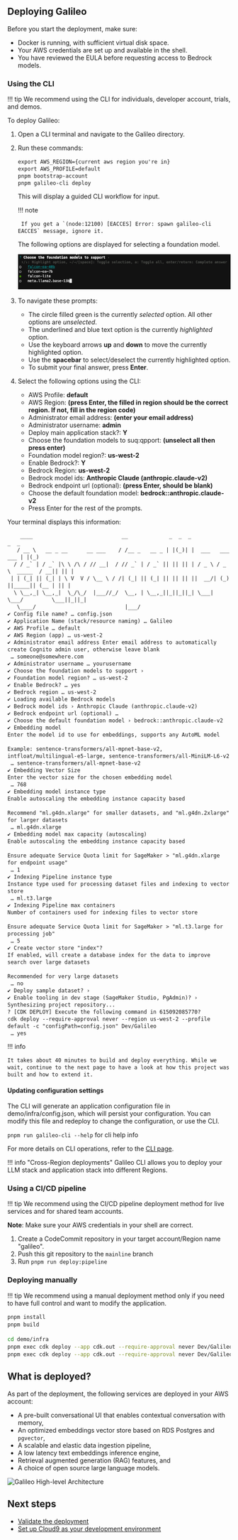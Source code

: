 ## Deploying Galileo

Before you start the deployment, make sure:

- Docker is running, with sufficient virtual disk space.
- Your AWS credentials are set up and available in the shell.
- You have reviewed the EULA before requesting access to Bedrock models.

### Using the CLI

!!! tip
    We recommend using the CLI for individuals, developer account, trials, and demos.

To deploy Galileo:

1. Open a CLI terminal and navigate to the Galileo directory.
2. Run these commands:

    ```
    export AWS_REGION={current aws region you're in}
    export AWS_PROFILE=default
    pnpm bootstrap-account
    pnpm galileo-cli deploy
    ```

    This will display a guided CLI workflow for input.

    !!! note

        If you get a `(node:12100) [EACCES] Error: spawn galileo-cli EACCES` message, ignore it.

    The following options are displayed for selecting a foundation model.

    ![CLI select prompt](images/cli-select.png)

3. To navigate these prompts:

      - The circle filled green is the currently *selected* option. All other options are *unselected*.
      - The underlined and blue text option is the currently *highlighted* option.
      - Use the keyboard arrows **up** and **down** to move the currently highlighted option.
      - Use the **spacebar** to select/deselect the currently highlighted option.
      - To submit your final answer, press **Enter**.

4. Select the following options using the CLI:

      - AWS Profile: **default**
      - AWS Region: **(press Enter, the filled in region should be the correct region. If not, fill in the region code)**
      - Administrator email address: **(enter your email address)**
      - Administrator username: **admin**
      - Deploy main application stack?: **Y**
      - Choose the foundation models to suq:qpport: **(unselect all then press enter)**
      - Foundation model region?: **us-west-2**
      - Enable Bedrock?: **Y**
      - Bedrock Region: **us-west-2**
      - Bedrock model ids: **Anthropic Claude (anthropic.claude-v2)**
      - Bedrock endpoint url (optional): **(press Enter, should be blank)**
      - Choose the default foundation model: **bedrock::anthropic.claude-v2**
      - Press Enter for the rest of the prompts.

Your terminal displays this information:

```
    ____                            __             _  _  _                            _  _
   / __ \   __ _ __      __ ___    / /__ _   __ _ | |(_)| |  ___   ___           ___ | |(_)
  / / _` | / _` |\ \ /\ / // __|  / // _` | / _` || || || | / _ \ / _ \  _____  / __|| || |
 | | (_| || (_| | \ V  V / \__ \ / /| (_| || (_| || || || ||  __/| (_) ||_____|| (__ | || |
  \ \__,_| \__,_|  \_/\_/  |___//_/  \__, | \__,_||_||_||_| \___| \___/         \___||_||_|
   \____/                            |___/
✔ Config file name? … config.json
✔ Application Name (stack/resource naming) … Galileo
✔ AWS Profile … default
✔ AWS Region (app) … us-west-2
✔ Administrator email address Enter email address to automatically create Cognito admin user, otherwise leave blank
 … someone@somewhere.com
✔ Administrator username … yourusername
✔ Choose the foundation models to support ›
✔ Foundation model region? … us-west-2
✔ Enable Bedrock? … yes
✔ Bedrock region … us-west-2
✔ Loading available Bedrock models
✔ Bedrock model ids › Anthropic Claude (anthropic.claude-v2)
✔ Bedrock endpoint url (optional) …
✔ Choose the default foundation model › bedrock::anthropic.claude-v2
✔ Embedding model
Enter the model id to use for embeddings, supports any AutoML model

Example: sentence-transformers/all-mpnet-base-v2, intfloat/multilingual-e5-large, sentence-transformers/all-MiniLM-L6-v2
 … sentence-transformers/all-mpnet-base-v2
✔ Embedding Vector Size
Enter the vector size for the chosen embedding model
 … 768
✔ Embedding model instance type
Enable autoscaling the embedding instance capacity based

Recommend "ml.g4dn.xlarge" for smaller datasets, and "ml.g4dn.2xlarge" for larger datasets
 … ml.g4dn.xlarge
✔ Embedding model max capacity (autoscaling)
Enable autoscaling the embedding instance capacity based

Ensure adequate Service Quota limit for SageMaker > "ml.g4dn.xlarge for endpoint usage"
 … 1
✔ Indexing Pipeline instance type
Instance type used for processing dataset files and indexing to vector store
 … ml.t3.large
✔ Indexing Pipeline max containers
Number of containers used for indexing files to vector store

Ensure adequate Service Quota limit for SageMaker > "ml.t3.large for processing job"
 … 5
✔ Create vector store "index"?
If enabled, will create a database index for the data to improve search over large datasets

Recommended for very large datasets
 … no
✔ Deploy sample dataset? ›
✔ Enable tooling in dev stage (SageMaker Studio, PgAdmin)? ›
Synthesizing project repository...
? [CDK DEPLOY] Execute the following command in 615092085770?
cdk deploy --require-approval never --region us-west-2 --profile default -c "configPath=config.json" Dev/Galileo
 … yes
```

!!! info

    It takes about 40 minutes to build and deploy everything. While we wait, continue to the next page to have a look at how this project was built and how to extend it.

#### Updating configuration settings

The CLI will generate an application configuration file in demo/infra/config.json, which will persist your configuration. You can modify this file and redeploy to change the configuration, or use the CLI.

`pnpm run galileo-cli --help` for cli help info

For more details on CLI operations, refer to the [CLI page](../../developer-guide/cli).

!!! info "Cross-Region deployments"
    Galileo CLI allows you to deploy your LLM stack and application stack into different Regions.

### Using a CI/CD pipeline

!!! tip
    We recommend using the CI/CD pipeline deployment method for live services and for shared team accounts.

**Note**: Make sure your AWS credentials in your shell are correct.

1. Create a CodeCommit repository in your target account/Region name "galileo".
2. Push this git repository to the `mainline` branch
3. Run `pnpm run deploy:pipeline`

### Deploying manually

!!! tip
    We recommend using a manual deployment method only if you need to have full control and want to modify the application.

```sh
pnpm install
pnpm build

cd demo/infra
pnpm exec cdk deploy --app cdk.out --require-approval never Dev/Galileo
pnpm exec cdk deploy --app cdk.out --require-approval never Dev/Galileo-SampleDataset # (optional)
```

## What is deployed?

As part of the deployment, the following services are deployed in your AWS account:

- A pre-built conversational UI that enables contextual conversation with memory,
- An optimized embeddings vector store based on RDS Postgres and `pgvector`,
- A scalable and elastic data ingestion pipeline,
- A low latency text embeddings inference engine,
- Retrieval augmented generation (RAG) features, and
- A choice of open source large language models.

![Galileo High-level Architecture](../assets/images/galileo-arch.png)

## Next steps

- [Validate the deployment](validate-deployment.md)
- [Set up Cloud9 as your development environment](cloud9-ide.md)
